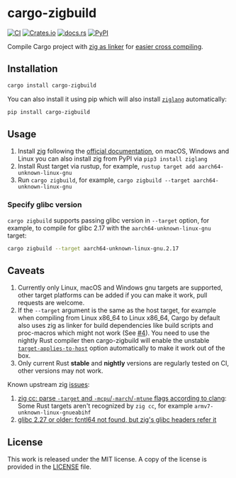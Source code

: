 # cargo-zigbuild

[![CI](https://github.com/messense/cargo-zigbuild/workflows/CI/badge.svg)](https://github.com/messense/cargo-zigbuild/actions?query=workflow%3ACI)
[![Crates.io](https://img.shields.io/crates/v/cargo-zigbuild.svg)](https://crates.io/crates/cargo-zigbuild)
[![docs.rs](https://docs.rs/cargo-zigbuild/badge.svg)](https://docs.rs/cargo-zigbuild/)
[![PyPI](https://img.shields.io/pypi/v/cargo-zigbuild.svg)](https://pypi.org/project/cargo-zigbuild)

Compile Cargo project with [zig as linker](https://andrewkelley.me/post/zig-cc-powerful-drop-in-replacement-gcc-clang.html) for [easier cross compiling](https://actually.fyi/posts/zig-makes-rust-cross-compilation-just-work/).

## Installation

```bash
cargo install cargo-zigbuild
```

You can also install it using pip which will also install [`ziglang`](https://pypi.org/project/ziglang/) automatically:

```bash
pip install cargo-zigbuild
```

## Usage

1. Install [zig](https://ziglang.org/) following the [official documentation](https://ziglang.org/learn/getting-started/#installing-zig),
on macOS, Windows and Linux you can also install zig from PyPI via `pip3 install ziglang`
2. Install Rust target via rustup, for example, `rustup target add aarch64-unknown-linux-gnu`
3. Run `cargo zigbuild`, for example, `cargo zigbuild --target aarch64-unknown-linux-gnu`

### Specify glibc version

`cargo zigbuild` supports passing glibc version in `--target` option, for example,
to compile for glibc 2.17 with the `aarch64-unknown-linux-gnu` target:

```bash
cargo zigbuild --target aarch64-unknown-linux-gnu.2.17
```

## Caveats

1. Currently only Linux, macOS and Windows gnu targets are supported,
   other target platforms can be added if you can make it work,
   pull requests are welcome.
2. If the `--target` argument is the same as the host target,
   for example when compiling from Linux x86\_64 to Linux x86\_64,
   Cargo by default also uses zig as linker for build dependencies like build scripts and proc-macros
   which might not work (See [#4](https://github.com/messense/cargo-zigbuild/issues/4)).
   You need to use the nightly Rust compiler then cargo-zigbuild will enable the unstable 
   [`target-applies-to-host`](https://doc.rust-lang.org/nightly/cargo/reference/unstable.html#target-applies-to-host) option automatically
   to make it work out of the box.
3. Only current Rust **stable** and **nightly** versions are regularly tested on CI, other versions may not work.

Known upstream zig [issues](https://github.com/ziglang/zig/labels/zig%20cc):

1. [zig cc: parse `-target` and `-mcpu`/`-march`/`-mtune` flags according to clang](https://github.com/ziglang/zig/issues/4911):
   Some Rust targets aren't recognized by `zig cc`, for example `armv7-unknown-linux-gnueabihf`
2. [glibc 2.27 or older: fcntl64 not found, but zig's glibc headers refer it](https://github.com/ziglang/zig/issues/9485)

## License

This work is released under the MIT license. A copy of the license is provided
in the [LICENSE](./LICENSE) file.
